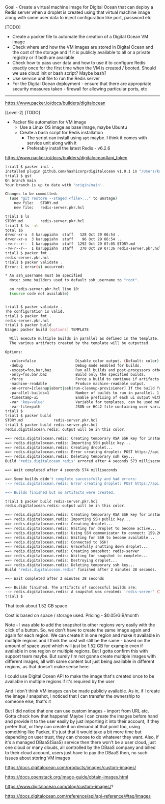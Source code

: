 
Goal - Create a virtual machine image for Digital Ocean that can deploy a Redis server when a droplet is created using that virtual machine image along with some user data to inject configuration like port, password etc

[TODO]
- Create a packer file to automate the creation of a Digital Ocean VM image
- Check where and how the VM images are stored in Digital Ocean and the cost of the storage and if it is publicly available to all or a private registry or if both are available
- Check how to pass user data and how to use it to configure Redis exactly once for the first time when the VM is created / booted. Should we use cloud init or bash script? Maybe bash?
- Use service unit file to run the Redis server
- For the Digital Ocean deployment - ensure that there are appropriate security measures taken - firewall for allowing particular ports, etc

---

https://www.packer.io/docs/builders/digitalocean

[Level-2] [TODO]
- Packer file automation for VM image
    - Use a Linux OS image as base image, maybe Ubuntu
    - Create a bash script for Redis installation
        - The script can install using `apt` maybe. I think it comes with service unit along with it
        - Preferably install the latest Redis - v6.2.6


https://www.packer.io/docs/builders/digitalocean#api_token

```bash
trial1 $ packer init .
Installed plugin github.com/hashicorp/digitalocean v1.0.1 in "/Users/karuppiahn/.config/packer/plugins/github.com/hashicorp/digitalocean/packer-plugin-digitalocean_v1.0.1_x5.0_darwin_amd64"
trial1 $ gst
On branch main
Your branch is up to date with 'origin/main'.

Changes to be committed:
  (use "git restore --staged <file>..." to unstage)
	new file:   STORY.md
	new file:   redis-server.pkr.hcl

trial1 $ ls
STORY.md		redis-server.pkr.hcl
trial1 $ ls -al
total 16
drwxr-xr-x  4 karuppiahn  staff   128 Oct 29 06:54 .
drwxr-xr-x  3 karuppiahn  staff    96 Oct 29 06:54 ..
-rw-r--r--  1 karuppiahn  staff  1292 Oct 29 07:05 STORY.md
-rw-r--r--  1 karuppiahn  staff   370 Oct 29 07:36 redis-server.pkr.hcl
trial1 $ packer fmt .
redis-server.pkr.hcl
trial1 $ packer validate .
Error: 1 error(s) occurred:

* An ssh_username must be specified
  Note: some builders used to default ssh_username to "root".

  on redis-server.pkr.hcl line 10:
  (source code not available)


trial1 $ packer validate .
The configuration is valid.
trial1 $ packer fmt .
redis-server.pkr.hcl
trial1 $ packer build 
Usage: packer build [options] TEMPLATE

  Will execute multiple builds in parallel as defined in the template.
  The various artifacts created by the template will be outputted.

Options:

  -color=false                  Disable color output. (Default: color)
  -debug                        Debug mode enabled for builds.
  -except=foo,bar,baz           Run all builds and post-processors other than these.
  -only=foo,bar,baz             Build only the specified builds.
  -force                        Force a build to continue if artifacts exist, deletes existing artifacts.
  -machine-readable             Produce machine-readable output.
  -on-error=[cleanup|abort|ask|run-cleanup-provisioner] If the build fails do: clean up (default), abort, ask, or run-cleanup-provisioner.
  -parallel-builds=1            Number of builds to run in parallel. 1 disables parallelization. 0 means no limit (Default: 0)
  -timestamp-ui                 Enable prefixing of each ui output with an RFC3339 timestamp.
  -var 'key=value'              Variable for templates, can be used multiple times.
  -var-file=path                JSON or HCL2 file containing user variables.
trial1 $ 
trial1 $ packer build 
STORY.md              redis-server.pkr.hcl  
trial1 $ packer build redis-server.pkr.hcl 
redis.digitalocean.redis: output will be in this color.

==> redis.digitalocean.redis: Creating temporary RSA SSH key for instance...
==> redis.digitalocean.redis: Importing SSH public key...
==> redis.digitalocean.redis: Creating droplet...
==> redis.digitalocean.redis: Error creating droplet: POST https://api.digitalocean.com/v2/droplets: 403 (request "6154682a-51c0-41ec-b068-597ddc1a7b54") You do not have access for the attempted action.
==> redis.digitalocean.redis: Deleting temporary ssh key...
Build 'redis.digitalocean.redis' errored after 4 seconds 573 milliseconds: Error creating droplet: POST https://api.digitalocean.com/v2/droplets: 403 (request "6154682a-51c0-41ec-b068-597ddc1a7b54") You do not have access for the attempted action.

==> Wait completed after 4 seconds 574 milliseconds

==> Some builds didn't complete successfully and had errors:
--> redis.digitalocean.redis: Error creating droplet: POST https://api.digitalocean.com/v2/droplets: 403 (request "6154682a-51c0-41ec-b068-597ddc1a7b54") You do not have access for the attempted action.

==> Builds finished but no artifacts were created.
```

```bash
trial1 $ packer build redis-server.pkr.hcl 
redis.digitalocean.redis: output will be in this color.

==> redis.digitalocean.redis: Creating temporary RSA SSH key for instance...
==> redis.digitalocean.redis: Importing SSH public key...
==> redis.digitalocean.redis: Creating droplet...
==> redis.digitalocean.redis: Waiting for droplet to become active...
==> redis.digitalocean.redis: Using SSH communicator to connect: 159.203.85.66
==> redis.digitalocean.redis: Waiting for SSH to become available...
==> redis.digitalocean.redis: Connected to SSH!
==> redis.digitalocean.redis: Gracefully shutting down droplet...
==> redis.digitalocean.redis: Creating snapshot: redis-server
==> redis.digitalocean.redis: Waiting for snapshot to complete...
==> redis.digitalocean.redis: Destroying droplet...
==> redis.digitalocean.redis: Deleting temporary ssh key...
Build 'redis.digitalocean.redis' finished after 2 minutes 38 seconds.

==> Wait completed after 2 minutes 38 seconds

==> Builds finished. The artifacts of successful builds are:
--> redis.digitalocean.redis: A snapshot was created: 'redis-server' (ID: 94611958) in regions 'nyc3'
trial1 $ 
```

That took about 1.52 GB space

Cost is based on space / storage used. Pricing - $0.05/GiB/month

Note - I was able to add the snapshot to other regions very easily with the click of a button. So, we don't have to create the same image again and again for each region. We can create it in one region and make it available in multiple regions and I think the cost will still be the same - based on the amount of space used which will just be 1.52 GB for example even if available in one region or multiple regions. But I gotta confirm this with support team maybe. But surely I'm not gonna create multiple images with different images, all with same content but just being available in different regions, as that doesn't make sense here.

I could use Digital Ocean API to make the image that's created once to be available in multiple regions if it's required by the user

And I don't think VM images can be made publicly available. As in, if I create the image / snapshot, I noticed that I can transfer the ownership to someone else, that's it

But I did notice that one can use custom images - import from URL etc. Gotta check how that happens! Maybe I can create the images before hand and provide it to the user easily by just importing it into their account, if they prefer that, or they can create it on demand at that point too, using something like Packer, it's just that it would take a bit more time but depending on user trust, they can choose to do whatever they want. Also, if it's a managed DBaaS(SaaS) service then there won't be a user cloud, just one cloud or many clouds, all controlled by the DBaaS company and billed to their cloud account, users just have to pay the DBaaS then, no such issues about storing VM images

https://docs.digitalocean.com/products/images/custom-images/

https://docs.openstack.org/image-guide/obtain-images.html

https://www.digitalocean.com/blog/custom-images/?

https://docs.digitalocean.com/reference/api/api-reference/#tag/Images



